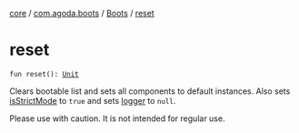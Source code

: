 [core](../../index.md) / [com.agoda.boots](../index.md) / [Boots](index.md) / [reset](./reset.md)

# reset

`fun reset(): `[`Unit`](https://kotlinlang.org/api/latest/jvm/stdlib/kotlin/-unit/index.html)

Clears bootable list and sets all components to default instances.
Also sets [isStrictMode](../-configuration/is-strict-mode.md) to `true` and
sets [logger](../-configuration/logger.md) to `null`.

Please use with caution. It is not intended for regular use.

